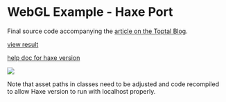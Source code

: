 # WebGL Example - Haxe Port

Final source code accompanying the [article on the Toptal Blog](https://www.toptal.com/javascript/3d-graphics-a-webgl-tutorial).

[view result](https://nanjizal.github.io/webgl-example/indexHaxe.html)

[help doc for haxe version](https://nanjizal.github.io/webgl-example/pages/index.html)  
  
![](https://user-images.githubusercontent.com/20134338/93264440-07be6380-f79f-11ea-9140-511f424f5776.png)

Note that asset paths in classes need to be adjusted and code recompiled to allow Haxe version to run with localhost properly.